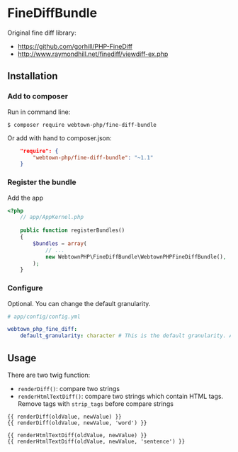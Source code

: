 # FineDiffBundle

Original fine diff library:

- https://github.com/gorhill/PHP-FineDiff
- http://www.raymondhill.net/finediff/viewdiff-ex.php

## Installation

### Add to composer

Run in command line:

```shell
$ composer require webtown-php/fine-diff-bundle
```

Or add with hand to composer.json:

```json
    "require": {
        "webtown-php/fine-diff-bundle": "~1.1"
    }
```

### Register the bundle

Add the app

```php
<?php
    // app/AppKernel.php
    
    public function registerBundles()
	{
		$bundles = array(
			// ...
			new WebtownPHP\FineDiffBundle\WebtownPHPFineDiffBundle(),
		);
	}
```

### Configure

Optional. You can change the default granularity.

```yml
# app/config/config.yml

webtown_php_fine_diff:
    default_granularity: character # This is the default granularity. Alternatives: 'word', 'sentence' and 'paragraph'
```

## Usage

There are two twig function:

- `renderDiff()`: compare two strings
- `renderHtmlTextDiff()`: compare two strings which contain HTML tags. Remove tags with `strip_tags` before compare strings

```twig
{{ renderDiff(oldValue, newValue) }}
{{ renderDiff(oldValue, newValue, 'word') }}

{{ renderHtmlTextDiff(oldValue, newValue) }}
{{ renderHtmlTextDiff(oldValue, newValue, 'sentence') }}
```
